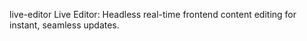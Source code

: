 live-editor
Live Editor: Headless real-time frontend content editing for instant, seamless updates.
